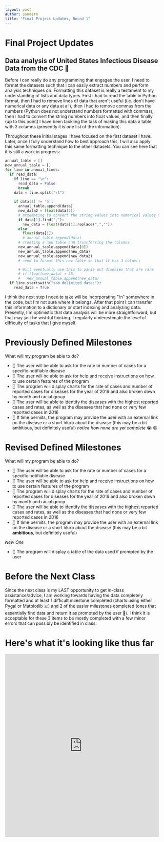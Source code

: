 ```yaml
---
layout: post
author: ponderm
title: "Final Project Updates, Round 1"
---
```


# Final Project Updates
## Data analysis of United States Infectious Disease Data from the CDC :microscope: 

Before I can really do any programming that engages the user, I need to format the datasets such that I can easily extract numbers and perform analysis techniques on. Formatting this dataset is really a testament to my understanding of lists and data types. First I had to read the table in Python format, then I had to remove lines of data that aren't useful (i.e. don't have numerical data or any data at all), then I had to remove commas from the numbers (Python does not understand numbers formatted with commas), then I had to convert the string numbers into float values, and then finally (up to this point) I have been tackling the task of making this data a table with 3 columns (presently it is one list of the information). 

Throughout these initial stages I have focused on the first dataset I have. Later, once I fully understand how to best approach this, I will also apply this same formatting technique to the other datasets. You can see here that it is still a work in progress: 
```python
annual_table = []
new_annual_table = []
for line in annual_lines:
  if read_data:
    if line == "\n":
      read_data = False
      break
    data = line.split("\t")
    
    if data[1] != 'ó':
      annual_table.append(data)
      new_data2 = float(data[2])
      # attempting to convert the string values into numerical values that can be used for analysis
      if data[1].find(","):
        new_data = float(data[1].replace(",",""))
      else:
        float(data[1])
        # annual_table.append(data)
      # creating a new table and transferring the columns
      new_annual_table.append(data[0])
      new_annual_table.append(new_data)
      new_annual_table.append(new_data2)
      # need to format this new table so that it has 3 columns

      # Will eventually use this to parse out diseases that are rare
      # if float(new_data) > 25:
      #   new_annual_table.append(new_data)
  if line.startswith("tab delimited data:"):
    read_data = True
```
I think the next step I need to take will be incorporating "\n" somewhere in the code, but I'm not sure where it belongs. After that point I can transfer this information to a dictionary or start indexing and analyzing data. Presently, I'm optimistic that data analysis will be more straightforward, but that may just be wishful thinking. I regularly underestimate the level of difficulty of tasks that I give myself.

# Previously Defined Milestones

What will my program be able to do?
- [] The user will be able to ask for the rate or number of cases for a specific notifiable disease
- [] The user will be able to ask for help and receive instructions on how to use certain features of the program
- [] The program will display charts for the rate of cases and number of reported cases for diseases for the year of 2016 and also broken down by month and racial group 
- [] The user will be able to identify the diseases with the highest reported cases and rates, as well as the diseases that had none or very few reported cases in 2016
- [] If time permits, the program may provide the user with an external link on the disease or a short blurb about the disease (this may be a bit ambitious, but definitely useful)
*notice how none are yet complete* :sob: :weary:

# Revised Defined Milestones

What will my program be able to do?
- [] The user will be able to ask for the rate or number of cases for a specific notifiable disease
- [] The user will be able to ask for help and receive instructions on how to use certain features of the program
- [] The program will display charts for the rate of cases and number of reported cases for diseases for the year of 2016 and also broken down by month and racial group 
- [] The user will be able to identify the diseases with the highest reported cases and rates, as well as the diseases that had none or very few reported cases in 2016
- [] If time permits, the program may provide the user with an external link on the disease or a short blurb about the disease (this may be a bit **ambitious**, but definitely useful)

*New One*
- [] The program will display a table of the data used if prompted by the user

# Before the Next Class

Since the next class is my LAST opportunity to get in-class assistance/advice, I am working towards having the data completely formatted and at least 1 difficult milestone completed (charts using either Pygal or Matplotlib :bar_chart:) and 2 of the easier milestones completed (ones that essentially find data and return it as prompted by the user :page_facing_up:). I think it is acceptable for these 3 items to be mostly completed with a few minor errors that can possibly be identified in class. 

# Here's what it's looking like thus far
<iframe src="https://trinket.io/embed/python3/c21ba37a07" width="100%" height="600" frameborder="0" marginwidth="0" marginheight="0" allowfullscreen></iframe>
